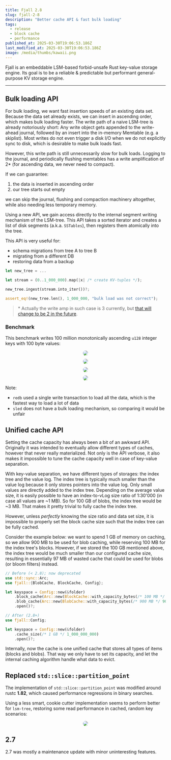 ```yaml
---
title: Fjall 2.8
slug: fjall-2-8
description: "Better cache API & fast bulk loading"
tags:
  - release
  - block cache
  - performance
published_at: 2025-03-30T19:06:53.186Z
last_modified_at: 2025-03-30T19:06:53.186Z
image: /media/thumbs/kawaii.png
---
```


Fjall is an embeddable LSM-based forbid-unsafe Rust key-value storage engine.
Its goal is to be a reliable & predictable but performant general-purpose KV storage engine.

---

## Bulk loading API

For bulk loading, we want fast insertion speeds of an existing data set.
Because the data set already exists, we can insert in ascending order, which makes bulk loading faster.
The write path of a naive LSM-tree is already notoriously short:
Any write object gets appended to the write-ahead journal, followed by an insert into the in-memory Memtable (e.g. a skiplist).
Most writes do not even trigger a disk I/O when we do not explicitly sync to disk, which is desirable to make bulk loads fast.

However, this write path is still unnecessarily slow for bulk loads.
Logging to the journal, and periodically flushing memtables has a write amplification of 2\* (for ascending data, we never need to compact).

If we can guarantee:

1. the data is inserted in ascending order
2. our tree starts out empty

we can skip the journal, flushing and compaction machinery altogether, while also needing less temporary memory.

Using a new API, we gain access directly to the internal segment writing mechanism of the LSM-tree.
This API takes a sorted iterator and creates a list of disk segments (a.k.a. `SSTables`), then registers them atomically into the tree.

This API is very useful for:

- schema migrations from tree A to tree B
- migrating from a different DB
- restoring data from a backup

```rs
let new_tree = ...

let stream = (0..1_000_000).map(|x| /* create KV-tuples */);

new_tree.ingest(stream.into_iter())?;

assert_eq!(new_tree.len(), 1_000_000, "bulk load was not correct");
```

> \* Actually the write amp in such case is 3 currently, but [that will change to be 2 in the future](https://github.com/fjall-rs/lsm-tree/issues/121).

### Benchmark

This benchmark writes 100 million monotonically ascending `u128` integer keys with 100 byte values:

<div style="margin-top: 10px; width: 100%; display: flex; justify-content: center">
  <img style="border-radius: 16px; max-height: 500px" src="/media/posts/fjall-28/ingest_cpu.png" />
</div>
<div style="margin-top: 10px; width: 100%; display: flex; justify-content: center">
  <img style="border-radius: 16px; max-height: 500px" src="/media/posts/fjall-28/ingest_write_amp.png" />
</div>
<div style="margin-top: 10px; width: 100%; display: flex; justify-content: center">
  <img style="border-radius: 16px; max-height: 500px" src="/media/posts/fjall-28/ingest_write_buffer.png" />
</div>
<div style="margin-top: 10px; width: 100%; display: flex; justify-content: center">
  <img style="border-radius: 16px; max-height: 500px" src="/media/posts/fjall-28/ingest_du.png" />
</div>

Note:

- `redb` used a single write transaction to load all the data, which is the fastest way to load a lot of data
- `sled` does not have a bulk loading mechanism, so comparing it would be unfair

## Unified cache API

Setting the cache capacity has always been a bit of an awkward API.
Originally it was intended to eventually allow different types of caches, however that never really materialized.
Not only is the API verbose, it also makes it impossible to tune the cache capacity well in case of key-value separation.

With key-value separation, we have different types of storages: the index tree and the value log.
The index tree is typically much smaller than the value log because it only stores pointers into the value log.
Only small values are directly added to the index tree.
Depending on the average value size, it is easily possible to have an index-to-vLog size ratio of 1:30'000 (in case all values are ~1 MB).
So for 100 GB of blobs, the index tree would be ~3 MB.
That makes it pretty trivial to fully cache the index tree.

However, unless _perfectly_ knowing the size ratio and data set size, it is impossible to properly set the block cache size such that the index tree can be fully cached.

Consider the example below: we want to spend 1 GB of memory on caching, so we allow 900 MB to be used for blob caching, while reserving 100 MB for the index tree's blocks.
However, if we stored the 100 GB mentioned above, the index tree would be much smaller than our configured cache size, resulting in essentially 97 MB of wasted cache that could be used for blobs (or bloom filters) instead.

```rs
// Before (< 2.8); now deprecated
use std::sync::Arc;
use fjall::{BlobCache, BlockCache, Config};

let keyspace = Config::new(&folder)
    .block_cache(Arc::new(BlockCache::with_capacity_bytes(/* 100 MB */ 100_000_000)))
    .blob_cache(Arc::new(BlobCache::with_capacity_bytes(/* 900 MB */ 900_000_000)))
    .open()?;

// After (2.8+)
use fjall::Config;

let keyspace = Config::new(&folder)
    .cache_size(/* 1 GB */ 1_000_000_000)
    .open()?;
```

Internally, now the cache is one unified cache that stores all types of items (blocks and blobs).
That way we only have to set its capacity, and let the internal caching algorithm handle what data to evict.

## Replaced `std::slice::partition_point`

The implementation of `std::slice::partition_point` was modified around rustc **1.82**, which caused performance regressions in binary searches.

Using a less smart, cookie cutter implementation seems to perform better for `lsm-tree`, restoring some read performance in cached, random key scenarios:

<div style="margin-top: 10px; width: 100%; display: flex; justify-content: center">
  <img style="border-radius: 16px; max-height: 500px" src="/media/posts/fjall-28/ycsb_c_binary_search.png" />
</div>

## 2.7

2.7 was mostly a maintenance update with minor uninteresting features.
